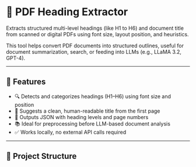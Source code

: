 # 📄 PDF Heading Extractor

Extracts structured multi-level headings (like H1 to H6) and document title from scanned or digital PDFs using font size, layout position, and heuristics.

This tool helps convert PDF documents into structured outlines, useful for document summarization, search, or feeding into LLMs (e.g., LLaMA 3.2, GPT-4).

---

## 🚀 Features

- 🔍 Detects and categorizes headings (H1–H6) using font size and position
- 🧠 Suggests a clean, human-readable title from the first page
- 🧾 Outputs JSON with heading levels and page numbers
- 📚 Ideal for preprocessing before LLM-based document analysis
- ✅ Works locally, no external API calls required

---

## 📁 Project Structure


